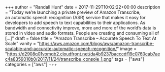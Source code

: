 +++
author = "Randall Hunt"
date = 2017-11-29T10:02:22+00:00
description = "Today we’re launching a private preview of Amazon Transcribe, an automatic speech recognition (ASR) service that makes it easy for developers to add speech to text capabilities to their applications. As bandwidth and connectivity improve, more and more of the world’s data is stored in video and audio formats. People are creating and consuming all of […]"
draft = false
title = "Amazon Transcribe – Accurate Speech To Text At Scale"
vanity = "https://aws.amazon.com/blogs/aws/amazon-transcribe-scalable-and-accurate-automatic-speech-recognition/"
image = "https://d2908q01vomqb2.cloudfront.net/da4b9237bacccdf19c0760cab7aec4a8359010b0/2017/11/24/transcribe_console_1.png"
tags = ["aws"]
categories = ["aws"]
+++
